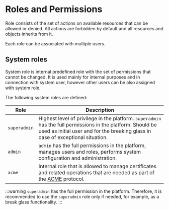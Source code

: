 # Roles and Permissions

Role consists of the set of actions on available resources that can be allowed or denied. All actions are forbidden by default and all resources and objects inherits from it.

Each role can be associated with multiple users.

## System roles

System role is internal predefined role with the set of permissions that cannot be changed.
It is used mainly for internal purposes and in connection with system user, however other users can be also assigned with system role. 

The following system roles are defined:

| Role         | Description                                                                                                                                                                                    |
|--------------|------------------------------------------------------------------------------------------------------------------------------------------------------------------------------------------------|
| `superadmin` | Highest level of privilege in the platform. `superadmin` has the full permissions in the platform. Should be used as initial user and for the breaking glass in case of exceptional situation. |
| `admin`      | `admin` has the full permissions in the platform, manages users and roles, performs system configuration and administration.                                                                   |
| `acme`       | Internal role that is allowed to manage certificates and related operations that are needed as part of the [ACME](../../../protocols/acme/overview) protocol.                                  |

:::warning
`superadmin` has the full permission in the platform. Therefore, it is recommended to use the `superadmin` role only if needed, for example, as a break glass functionality.
:::
